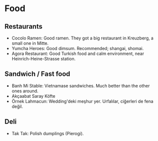 # Food 

## Restaurants

* Cocolo Ramen: Good ramen. They got a big restaurant in Kreuzberg, a small one in Mitte.
* Yumcha Heroes: Good dimsum. Recommended; shangai, shomai.
* Agora Restaurant: Good Turkish food and calm environment, near Heinrich-Heine-Strasse station.

## Sandwich / Fast food

* Banh Mi Stable: Vietnamase sandwiches. Much better than the other ones around.
* Akçaabat Saray Köfte
* Örnek Lahmacun: Wedding'deki meşhur yer. Urfalılar, ciğerleri de fena değil.

## Deli

* Tak Tak: Polish dumplings (Pierogi).

